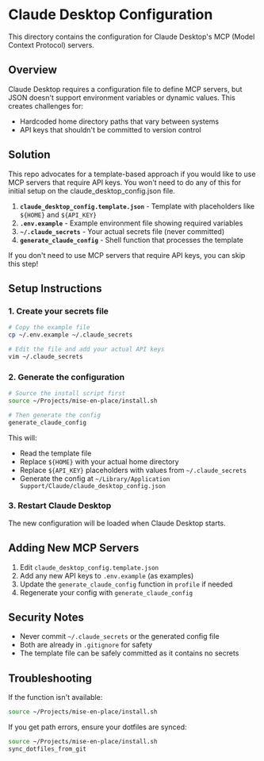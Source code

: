 # Claude Desktop Configuration

This directory contains the configuration for Claude Desktop's MCP (Model Context Protocol) servers.

## Overview

Claude Desktop requires a configuration file to define MCP servers, but JSON doesn't support environment variables or dynamic values. This creates challenges for:
- Hardcoded home directory paths that vary between systems
- API keys that shouldn't be committed to version control

## Solution

This repo advocates for a template-based approach if you would like to use MCP servers that require API keys. You won't need to do any of this for initial setup on the claude_desktop_config.json file. 

1. **`claude_desktop_config.template.json`** - Template with placeholders like `${HOME}` and `${API_KEY}`
2. **`.env.example`** - Example environment file showing required variables
3. **`~/.claude_secrets`** - Your actual secrets file (never committed)
4. **`generate_claude_config`** - Shell function that processes the template

If you don't need to use MCP servers that require API keys, you can skip this step! 

## Setup Instructions

### 1. Create your secrets file

```bash
# Copy the example file
cp ~/.env.example ~/.claude_secrets

# Edit the file and add your actual API keys
vim ~/.claude_secrets
```

### 2. Generate the configuration

```bash
# Source the install script first
source ~/Projects/mise-en-place/install.sh

# Then generate the config
generate_claude_config
```

This will:
- Read the template file
- Replace `${HOME}` with your actual home directory
- Replace `${API_KEY}` placeholders with values from `~/.claude_secrets`
- Generate the config at `~/Library/Application Support/Claude/claude_desktop_config.json`

### 3. Restart Claude Desktop

The new configuration will be loaded when Claude Desktop starts.

## Adding New MCP Servers

1. Edit `claude_desktop_config.template.json`
2. Add any new API keys to `.env.example` (as examples)
3. Update the `generate_claude_config` function in `profile` if needed
4. Regenerate your config with `generate_claude_config`

## Security Notes

- Never commit `~/.claude_secrets` or the generated config file
- Both are already in `.gitignore` for safety
- The template file can be safely committed as it contains no secrets

## Troubleshooting

If the function isn't available:
```bash
source ~/Projects/mise-en-place/install.sh
```

If you get path errors, ensure your dotfiles are synced:
```bash
source ~/Projects/mise-en-place/install.sh
sync_dotfiles_from_git
```